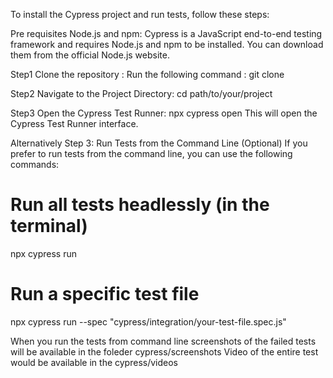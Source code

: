 To install the Cypress project and run tests, follow these steps:

Pre requisites
Node.js and npm: Cypress is a JavaScript end-to-end testing framework and requires Node.js and npm to be installed. You can download them from the official Node.js website.

Step1
Clone the repository : 
Run the following command : git clone <repository-url>

Step2
Navigate to the Project Directory:
cd path/to/your/project

Step3
Open the Cypress Test Runner: npx cypress open
This will open the Cypress Test Runner interface.

Alternatively
Step 3: Run Tests from the Command Line (Optional)
If you prefer to run tests from the command line, you can use the following commands:
# Run all tests headlessly (in the terminal)
npx cypress run
# Run a specific test file
npx cypress run --spec "cypress/integration/your-test-file.spec.js"

When you run the tests from command line screenshots of the failed tests will be available in the foleder cypress/screenshots
Video of the entire test would be available in the cypress/videos
